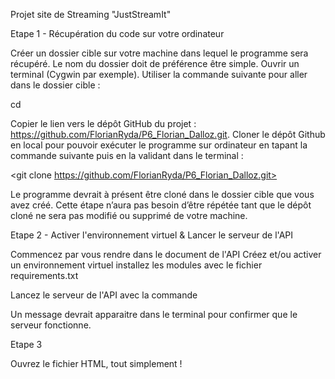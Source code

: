 Projet site de Streaming "JustStreamIt"

Etape 1 - Récupération du code sur votre ordinateur

Créer un dossier cible sur votre machine dans lequel le programme sera récupéré. Le nom du dossier doit de préférence être simple. Ouvrir un terminal (Cygwin par exemple). Utiliser la commande suivante pour aller dans le dossier cible :

cd <chemin vers le dossier>

Copier le lien vers le dépôt GitHub du projet : https://github.com/FlorianRyda/P6_Florian_Dalloz.git. Cloner le dépôt Github en local pour pouvoir exécuter le programme sur ordinateur en tapant la commande suivante puis en la validant dans le terminal :

<git clone https://github.com/FlorianRyda/P6_Florian_Dalloz.git>

Le programme devrait à présent être cloné dans le dossier cible que vous avez créé. Cette étape n’aura pas besoin d’être répétée tant que le dépôt cloné ne sera pas modifié ou supprimé de votre machine.


Etape 2 - Activer l'environnement virtuel & Lancer le serveur de l'API

Commencez par vous rendre dans le document de l'API
Créez et/ou activer un environnement virtuel
installez les modules avec le fichier requirements.txt

Lancez le serveur de l'API avec la commande
<python manage.py runserver>

Un message devrait apparaitre dans le terminal pour confirmer que le serveur fonctionne.

Etape 3

Ouvrez le fichier HTML, tout simplement !
